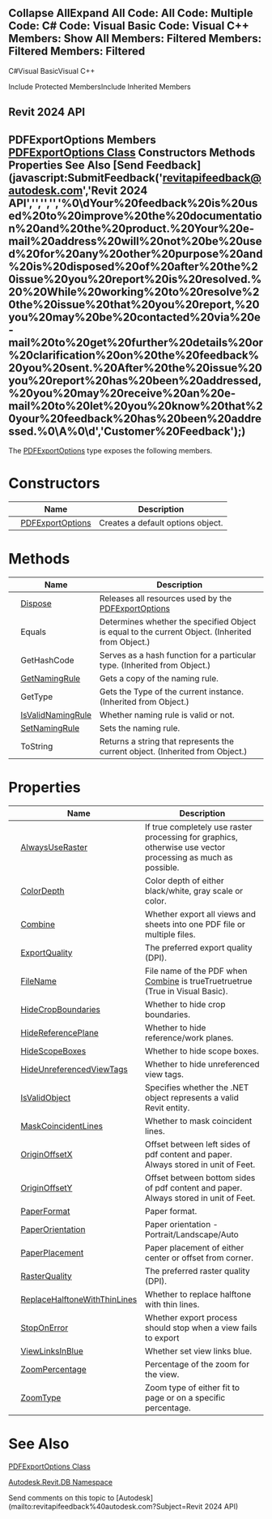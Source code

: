 ﻿

Collapse AllExpand All Code: All Code: Multiple Code: C# Code: Visual Basic Code: Visual C++  Members: Show All Members: Filtered Members: Filtered Members: Filtered   
---  
  
C#Visual BasicVisual C++

Include Protected MembersInclude Inherited Members

Revit 2024 API  
---  
PDFExportOptions Members  
[PDFExportOptions Class](e4236fc8-f8e7-fc74-1b81-9e3a4d9e966b.md) Constructors Methods Properties See Also [Send Feedback](javascript:SubmitFeedback\('revitapifeedback@autodesk.com','Revit 2024 API','','','','%0\\dYour%20feedback%20is%20used%20to%20improve%20the%20documentation%20and%20the%20product.%20Your%20e-mail%20address%20will%20not%20be%20used%20for%20any%20other%20purpose%20and%20is%20disposed%20of%20after%20the%20issue%20you%20report%20is%20resolved.%20%20While%20working%20to%20resolve%20the%20issue%20that%20you%20report,%20you%20may%20be%20contacted%20via%20e-mail%20to%20get%20further%20details%20or%20clarification%20on%20the%20feedback%20you%20sent.%20After%20the%20issue%20you%20report%20has%20been%20addressed,%20you%20may%20receive%20an%20e-mail%20to%20let%20you%20know%20that%20your%20feedback%20has%20been%20addressed.%0\\A%0\\d','Customer%20Feedback'\);)  
---  
  
The [PDFExportOptions](e4236fc8-f8e7-fc74-1b81-9e3a4d9e966b.md) type exposes the following members.

# Constructors

|  | Name | Description |
| --- | --- | --- |
|  | [PDFExportOptions](7ad4a32e-e9f0-2808-a6bd-49965389f80c.md) | Creates a default options object. |
  
# Methods

|  | Name | Description |
| --- | --- | --- |
|  | [Dispose](db86e000-b370-db8a-4fa8-35304e25b3b7.md) | Releases all resources used by the [PDFExportOptions](e4236fc8-f8e7-fc74-1b81-9e3a4d9e966b.md) |
|  | Equals | Determines whether the specified Object is equal to the current Object. (Inherited from Object.) |
|  | GetHashCode | Serves as a hash function for a particular type.  (Inherited from Object.) |
|  | [GetNamingRule](34fea483-aaa2-6762-a622-57fdc324499f.md) | Gets a copy of the naming rule. |
|  | GetType | Gets the Type of the current instance. (Inherited from Object.) |
|  | [IsValidNamingRule](b03aa274-2edd-0b87-fc11-2d9611f655ae.md) | Whether naming rule is valid or not. |
|  | [SetNamingRule](87d53eae-bd18-3ff0-e5e6-38de5a018cdf.md) | Sets the naming rule. |
|  | ToString | Returns a string that represents the current object. (Inherited from Object.) |
  
# Properties

|  | Name | Description |
| --- | --- | --- |
|  | [AlwaysUseRaster](57082915-eb49-d59d-8aa0-f16e7e8a95e0.md) | If true completely use raster processing for graphics, otherwise use vector processing as much as possible. |
|  | [ColorDepth](a27be705-d2a1-fe02-3d25-f42e37ac9d3e.md) | Color depth of either black/white, gray scale or color. |
|  | [Combine](65f97585-8c92-b52e-93dd-8a6b4bfc5a1a.md) | Whether export all views and sheets into one PDF file or multiple files. |
|  | [ExportQuality](2ee4b042-4df2-1c59-9429-1ed3bf829e82.md) | The preferred export quality (DPI). |
|  | [FileName](26f04248-487f-bb5a-d04a-95c7b63a4394.md) | File name of the PDF when [Combine](65f97585-8c92-b52e-93dd-8a6b4bfc5a1a.md) is trueTruetruetrue (True in Visual Basic). |
|  | [HideCropBoundaries](60fae919-9378-d895-8248-306c46675e23.md) | Whether to hide crop boundaries. |
|  | [HideReferencePlane](2eb29b33-3aa0-a747-dc9f-934054113f80.md) | Whether to hide reference/work planes. |
|  | [HideScopeBoxes](c78e7b44-2c66-838f-9b89-0f8c919f4ecf.md) | Whether to hide scope boxes. |
|  | [HideUnreferencedViewTags](ccdf2c36-37ca-4512-bd05-81c5a01c0361.md) | Whether to hide unreferenced view tags. |
|  | [IsValidObject](acac437f-85e1-4d1f-7df0-58997886550c.md) | Specifies whether the .NET object represents a valid Revit entity. |
|  | [MaskCoincidentLines](156b076a-a811-51d9-686a-5bf879c2ff89.md) | Whether to mask coincident lines. |
|  | [OriginOffsetX](07ba4e7e-c834-a34b-9017-9d868f201524.md) | Offset between left sides of pdf content and paper. Always stored in unit of Feet. |
|  | [OriginOffsetY](cf7c0249-4590-8b34-a11e-fb55aa3c2498.md) | Offset between bottom sides of pdf content and paper. Always stored in unit of Feet. |
|  | [PaperFormat](76b7ab91-364a-aa06-9dbb-89fee0527665.md) | Paper format. |
|  | [PaperOrientation](3ccb2457-63ec-c918-abfa-94662ce6650f.md) | Paper orientation - Portrait/Landscape/Auto |
|  | [PaperPlacement](dc751e92-5a01-49c4-6287-6a7c0ef6490a.md) | Paper placement of either center or offset from corner. |
|  | [RasterQuality](e5b82a4c-4585-dc83-74d3-ce544d66c1fb.md) | The preferred raster quality (DPI). |
|  | [ReplaceHalftoneWithThinLines](c45f8d1f-d494-2218-24c4-8ffdb81ec72b.md) | Whether to replace halftone with thin lines. |
|  | [StopOnError](97abfd1a-d0bf-b42a-5d08-784da32a062b.md) | Whether export process should stop when a view fails to export |
|  | [ViewLinksInBlue](a97c492c-3cc6-8d4c-15c6-6391dd514e1a.md) | Whether set view links blue. |
|  | [ZoomPercentage](1e41aa52-cb4a-811e-d750-5d7a6f500299.md) | Percentage of the zoom for the view. |
|  | [ZoomType](4ed01f69-6d62-03fb-575f-86d90ceab522.md) | Zoom type of either fit to page or on a specific percentage. |
  
# See Also

[PDFExportOptions Class](e4236fc8-f8e7-fc74-1b81-9e3a4d9e966b.md)

[Autodesk.Revit.DB Namespace](87546ba7-461b-c646-cbb1-2cb8f5bff8b2.md)

Send comments on this topic to [Autodesk](mailto:revitapifeedback%40autodesk.com?Subject=Revit 2024 API)